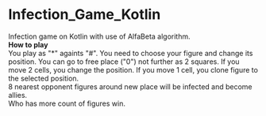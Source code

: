 # Infection_Game_Kotlin  
Infection game on Kotlin with use of AlfaBeta algorithm.  
**How to play**  
You play as "*" againts "#". You need to choose your figure and change its position. You can go to free place ("0") not further as 2 squares.
If you move 2 cells, you change the position. If you move 1 cell, you clone figure to the selected position.  
8 nearest opponent figures around new place will be infected and become allies.  
Who has more count of figures win.
